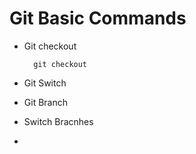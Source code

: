 # Git Basic Commands

- Git checkout

        git checkout

- Git Switch
- Git Branch
- Switch Bracnhes
- 
